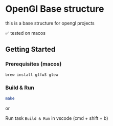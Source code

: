 # OpenGl Base structure

this is a base structure for opengl projects

✅ tested on macos

## Getting Started

### Prerequisites (macos)
```bash
brew install glfw3 glew
```

### Build & Run
```bash
make
```
or

Run task `Build & Run` in vscode (cmd + shift + b)